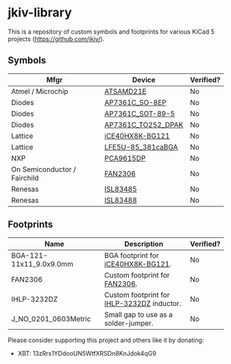 # jkiv-library

This is a repository of custom symbols and footprints for various KiCad 5 projects (https://github.com/jkiv/).

## Symbols

Mfgr | Device | Verified?
--- | --- | ---
Atmel / Microchip | [ATSAMD21E](https://www.microchip.com/wwwproducts/en/ATsamd21g15) | No
Diodes | [AP7361C_SO-8EP](https://www.diodes.com/part/view/AP7361C) | No
Diodes | [AP7361C_SOT-89-5](https://www.diodes.com/part/view/AP7361C) | No
Diodes | [AP7361C_TO252_DPAK](https://www.diodes.com/part/view/AP7361C) | No
Lattice | [iCE40HX8K-BG121](http://www.latticesemi.com/iCE40) | No
Lattice | [LFE5U-85_381caBGA](http://www.latticesemi.com/en/Products/FPGAandCPLD/ECP5) | No
NXP | [PCA9615DP](https://www.nxp.com/part/PCA9615DP) | No
On Semiconductor / Fairchild | [FAN2306](https://www.onsemi.com/products/power-management/dc-dc-controllers-converters-regulators/converters/fan2306) | No
Renesas | [ISL83485](https://www.renesas.com/us/en/products/interface/rs-485-rs-422-rs-232/rs-485-rs-422/device/ISL83485.html) | No
Renesas | [ISL83488](https://www.renesas.com/us/en/products/interface/rs-485-rs-422-rs-232/rs-485-rs-422/device/ISL83488.html) | No

## Footprints

Name | Description | Verified?
--- | --- | ---
BGA-121-11x11_9.0x9.0mm | BGA footprint for [iCE40HX8K-BG121](http://www.latticesemi.com/iCE40). | No
FAN2306 | Custom footprint for [FAN2306](https://www.onsemi.com/products/power-management/dc-dc-controllers-converters-regulators/converters/fan2306). | No
IHLP-3232DZ | Custom footprint for [IHLP-3232DZ](https://www.vishay.com/product?docid=34316) inductor. | No
J_NO_0201_0603Metric | Small gap to use as a solder-jumper. | No

Please consider supporting this project and others like it by donating:
* XBT: 13zRrs1YDdooUN5WtfXRSDn8KnJdok4qG9
